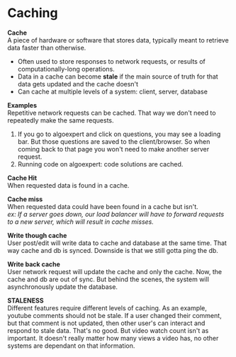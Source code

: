 # Caching

**Cache**\
A piece of hardware or software that stores data, typically meant to retrieve data faster than otherwise.

- Often used to store responses to network requests, or results of computationally-long operations.
- Data in a cache can become **stale** if the main source of truth for that data gets updated and the cache doesn't
- Can cache at multiple levels of a system: client, server, database

**Examples**\
Repetitive network requests can be cached. That way we don't need to repeatedly make the same requests.

1. If you go to algoexpert and click on questions, you may see a loading bar. But those questions are saved to the client/browser. So when coming back to that page you won't need to make another server request.
2. Running code on algoexpert: code solutions are cached.

**Cache Hit**\
When requested data is found in a cache.

**Cache miss**\
When requested data could have been found in a cache but isn't.\
_ex: If a server goes down, our load balancer will have to forward requests to a new server, which will result in cache misses._

**Write though cache**\
User post/edit will write data to cache and database at the same time. That way cache and db is synced. Downside is that we still gotta ping the db.

**Write back cache**\
User network request will update the cache and only the cache. Now, the cache and db are out of sync. But behind the scenes, the system will asynchronously update the database.

**STALENESS**\
Different features require different levels of caching. As an example, youtube comments should not be stale. If a user changed their comment, but that comment is not updated, then other user's can interact and respond to stale data. That's no good. But video watch count isn't as important. It doesn't really matter how many views a video has, no other systems are dependant on that information.
